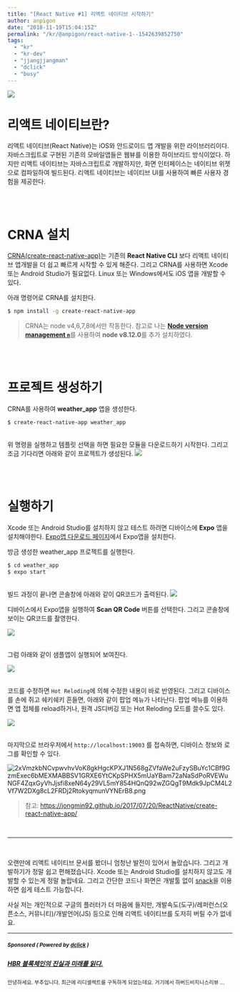 ```yaml
---
title: "[React Native #1] 리액트 네이티브 시작하기"
author: anpigon
date: "2018-11-19T15:04:15Z"
permalink: "/kr/@anpigon/react-native-1--1542639852750"
tags:
  - "kr"
  - "kr-dev"
  - "jjangjjangman"
  - "dclick"
  - "busy"
---
```

![](https://ipfs.busy.org/ipfs/QmfCR8zUQ5Pj9BzK13TJQVZMTxoQWN7MT3ppYkkbsAKSdr)


# 리액트 네이티브란?
리액트 네이티브(React Native)는 iOS와 안드로이드 앱 개발을 위한 라이브러리이다. 자바스크립트로 구현된 기존의 모바일앱들은 웹뷰를 이용한 하이브리드 방식이었다. 하지만 리액트 네이티브는 자바스크립트로 개발하지만, 화면 인터페이스는 네이티브 위젯으로 컴파일하여 빌드된다. 리액트 네이티브는 네이티브 UI를 사용하여 빠른 사용자 경험을 제공한다.

<br><br>

# CRNA 설치

[CRNA(create-react-native-app)](https://github.com/react-community/create-react-native-app)는 기존의 **React Native CLI** 보다 리액트 네이티브 앱개발을 더 쉽고 빠르게 시작할 수 있게 해준다. 그리고 CRNA를 사용하면 Xcode 또는 Android Studio가 필요없다. Linux 또는 Windows에서도 iOS 앱을 개발할 수 있다.

아래 명령어로 CRNA를 설치한다.


```bash
$ npm install -g create-react-native-app
```
> CRNA는 node v4,6,7,8에서만 작동한다. 참고로 나는 [**Node version management `n`**](https://github.com/tj/n)를 사용하여 **node v8.12.0**를 추가 설치하였다.

<br><br>

# 프로젝트 생성하기

CRNA를 사용하여 **weather_app** 앱을 생성한다.

```bash
$ create-react-native-app weather_app
```
<br>위 명령을 실행하고 템플릿 선택을 하면 필요한 모듈을 다운로드하기 시작한다. 그리고 조금 기다리면 아래와 같이 프로젝트가 생성된다.
![](https://files.steempeak.com/file/steempeak/anpigon/V3XmrHir-E18489E185B3E1848FE185B3E18485E185B5E186ABE18489E185A3E186BA202018-11-192023.20.10.png)

<br><br>

# 실행하기

Xcode 또는 Android Studio를 설치하지 않고 테스트 하려면 디바이스에 **Expo** 앱을 설치해야한다. [Expo앱 다운로드 페이지](https://expo.io/tools#client)에서 Expo앱을 설치한다.

방금 생성한 weather_app 프로젝트를 실행한다.
```bash
$ cd weather_app
$ expo start
```

<br>빌드 과정이 끝나면 콘솔창에 아래와 같이 QR코드가 출력된다.
![](https://files.steempeak.com/file/steempeak/anpigon/uZ6XTXdr-E18489E185B3E1848FE185B3E18485E185B5E186ABE18489E185A3E186BA202018-11-192023.27.18.png)


디바이스에서 Expo앱을 실행하여 **Scan QR Code** 버튼를 선택한다. 그리고 콘솔창에 보이는 QR코드를 촬영한다.

![](https://steemitimages.com/300x0/https://files.steempeak.com/file/steempeak/anpigon/IXyzlPqU-Screenshot_20181119-233056_Expo.jpg)

<br>그럼 아래와 같이 샘플앱이 실행되어 보여진다.

![](https://steemitimages.com/300x0/https://files.steempeak.com/file/steempeak/anpigon/y2Z1YNKs-Screenshot_20181119-233304_Expo.jpg)

<br>코드를 수정하면 `Hot Reloding`에 의해 수정한 내용이 바로 반영된다. 그리고 디바이스를 손에 쥐고 쉐키쉐키 흔들면, 아래와 같이 팝업 메뉴가 나타난다. 팝업 메뉴를 이용하면 앱 접체를 reload하거나, 원격 JS디버깅 또는 Hot Reloding 모드를 끌수도 있다.

![](https://steemitimages.com/300x0/https://files.steempeak.com/file/steempeak/anpigon/ot12bw4k-Screenshot_20181119-234842_Expo.jpg)

<br>마지막으로 브라우저에서  `http://localhost:19003` 를 접속하면, 디바이스 정보와 로그를 확인할 수 있다.

![2xVmzkbNCvpwvhvVoK8gkHgcKPXJ1N568gZVfaWe2uFzySBuYc1CBf9GzmExec6bMEXMABBSV1GRXE6YtCKpSPHX5mUaYBam72aNaSdPoRVEWuNGF4ZqxGyVhJjsfi8xeN64y29VL5mY854HQnQ92wZGQgT9Mdk9JpCM4L2Vf7W2DXg8cL2FRDj2RtokyqmunVYNErB8.png](https://ipfs.busy.org/ipfs/Qmaz4J3TzZ5n7FHkVVP2hLU6tBQSv3nxELRi6cCntKNh93)


> 참고: https://jongmin92.github.io/2017/07/20/ReactNative/create-react-native-app/

<br>

___

<br>

오랜만에 리액트 네이티브 문서를 봤더니 엄청난 발전이 있어서 놀랐습니다. 그리고 개발하기가 정말 쉽고 편해졌습니다. Xcode 또는 Android Studio를 설치하지 않고도 개발할 수 있는게 정말 놀랍네요. 그리고 간단한 코드나 화면은 개발툴 없이 [snack](https://snack.expo.io/)을 이용하면 쉽게 테스트 가능합니다.

사실 저는 개인적으로 구글의 플러터가 더 마음에 들지만, 개발속도(도구)/레퍼런스(오픈소스, 커뮤니티)/개발언어(JS) 등으로 인해 리액트 네이티브를 도저히 버릴 수가 없네요.

---

#####  <sub> **Sponsored ( Powered by [dclick](https://www.dclick.io) )** </sub>
##### [HBR 블록체인의 진실과 미래를 읽다.](https://api.dclick.io/v1/c?x=eyJhbGciOiJIUzI1NiIsInR5cCI6IkpXVCJ9.eyJjIjoiYW5waWdvbiIsInMiOiJyZWFjdC1uYXRpdmUtMS0tMTU0MjYzOTg1Mjc1MCIsImEiOlsidC03MzMiXSwidXJsIjoiaHR0cHM6Ly9zdGVlbWl0LmNvbS9rci9AYm9vc3R5b3UvaGJyIiwiaWF0IjoxNTQyNjM5ODUyLCJleHAiOjE4NTc5OTk4NTJ9.17VLIClGU_HY3wWxUS9xiQR4tRy1qHOy4dKadSVF-1E)
<sup>안녕하세요. 부추입니다. 최근에 리디셀렉트를 구독하게 되었는데요. 거기에서 하버드비지니스리뷰 ...</sup>
</center>